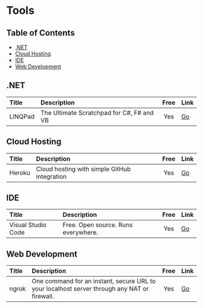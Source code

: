 # Tools

## Table of Contents
- [.NET](#net)
- [Cloud Hosting](#cloud-hosting)
- [IDE](#ide)
- [Web Development](#web-development)

## .NET

| Title | Description | Free | Link |
|:--- |:--- |:---:|:--- |
| LINQPad | The Ultimate Scratchpad for C#, F# and VB | Yes | [Go](https://www.linqpad.net/) |


## Cloud Hosting

| Title | Description | Free | Link |
|:--- |:--- |:---:|:--- |
| Heroku | Cloud hosting with simple GitHub integration | Yes | [Go](https://www.heroku.com/home) |


## IDE

| Title | Description | Free | Link |
|:--- |:--- |:---:|:--- |
| Visual Studio Code | Free. Open source. Runs everywhere. | Yes | [Go](https://code.visualstudio.com/) |


## Web Development

| Title | Description | Free | Link |
|:--- |:--- |:---:|:--- |
| ngrok | One command for an instant, secure URL to your localhost server through any NAT or firewall. | Yes | [Go](https://ngrok.com/) |

